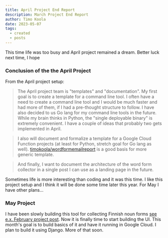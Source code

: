 ```yaml
---
title: April Project End Report
description: March Project End Report
author: Timo Koola
date: 2023-05-07
tags:
  - created
  - posts
---
```


This time life was too busy and April project remained a dream. Better luck next time, I hope

### Conclusion of the the April Project

From the April project setup:

> The April project team is "templates" and "documentation". My first goal is to create a template for a command line tool. I often have a need to create a command line tool and I would be much faster and had more of them, if I had a pre-thought structure to follow. I have also decided to us Go lang for my command line tools in the future. While my brain thinks in Python, the "single deployable binary" is extremely convenient. I have a couple of ideas that probably two gets implemented in April.

> I also will document and formalize a template for a Google Cloud Function projects (at least for Python, stretch goal for Go lang as well). [timokoola/wordformemailreport](https://github.com/timokoola/wordformemailreport) is a good basis for more generic template.

> And finally, I want to document the architecture of the word form collector in a single post I can use as a landing page in the future.

Sometimes life is more interesting than coding and it was this time. I like this project setup and I think it will be done some time later this year. For May I have other plans...

### May Project

I have been slowly building this tool for collecting Finnish noun forms [see e.x. February project post](/posts/20230209). Now it is finally time to start building the UI. This month's goal is to build basics of it and have it running in Google Cloud. I plan to build it using Django. More of that soon.
